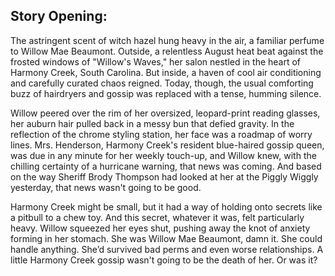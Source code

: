 ## Story Opening:

The astringent scent of witch hazel hung heavy in the air, a familiar perfume to Willow Mae Beaumont. Outside, a relentless August heat beat against the frosted windows of "Willow's Waves," her salon nestled in the heart of Harmony Creek, South Carolina. But inside, a haven of cool air conditioning and carefully curated chaos reigned. Today, though, the usual comforting buzz of hairdryers and gossip was replaced with a tense, humming silence.

Willow peered over the rim of her oversized, leopard-print reading glasses, her auburn hair pulled back in a messy bun that defied gravity. In the reflection of the chrome styling station, her face was a roadmap of worry lines. Mrs. Henderson, Harmony Creek's resident blue-haired gossip queen, was due in any minute for her weekly touch-up, and Willow knew, with the chilling certainty of a hurricane warning, that news was coming. And based on the way Sheriff Brody Thompson had looked at her at the Piggly Wiggly yesterday, that news wasn't going to be good.

Harmony Creek might be small, but it had a way of holding onto secrets like a pitbull to a chew toy. And this secret, whatever it was, felt particularly heavy. Willow squeezed her eyes shut, pushing away the knot of anxiety forming in her stomach. She was Willow Mae Beaumont, damn it. She could handle anything. She’d survived bad perms and even worse relationships. A little Harmony Creek gossip wasn't going to be the death of her. Or was it?
